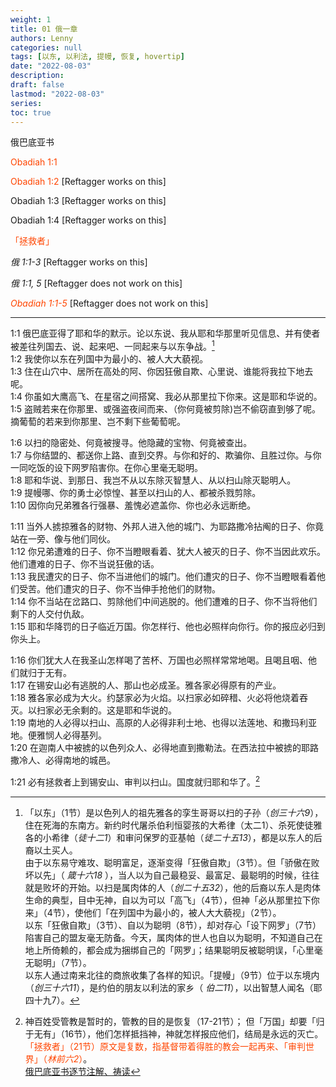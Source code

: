 ```yaml
---
weight: 1
title: 01 俄一章
authors: Lenny
categories: null
tags: [以东, 以利法, 提幔, 恢复, hovertip]
date: "2022-08-03"
description: 
draft: false
lastmod: "2022-08-03"
series:
toc: true
---
```

俄巴底亚书

<a style = "color:#ff4500">Obadiah 1:1</a>  

<font color =#ff4500>Obadiah 1:2</font>  [Reftagger works on this]

Obadiah 1:3 [Reftagger works on this]

<font>Obadiah 1:4</font> [Reftagger works on this]

<font color =#ff4500>「拯救者」</font>

<cite class="bibleref" title="Obadiah 1:1-3" >俄 1:1-3</cite> [Reftagger works on this]

<cite class="bibleref" title="Obadiah 1:1,5" >俄 1:1, 5</cite> [Reftagger does not work on this]

<a style = "color:#ff4500"><cite class="bibleref" title="Obadiah 1:1-5" >Obadiah 1:1-5</cite></a> [Reftagger does not work on this]

<!--more-->
---


1:1 俄巴底亚得了耶和华的默示。论以东说、我从耶和华那里听见信息、并有使者被差往列国去、说、起来吧、一同起来与以东争战。[^1]  
1:2 我使你以东在列国中为最小的、被人大大藐视。  
1:3 住在山穴中、居所在高处的阿、你因狂傲自欺、心里说、谁能将我拉下地去呢。  
1:4 你虽如大鹰高飞、在星宿之间搭窝、我必从那里拉下你来。这是耶和华说的。  
1:5 盗贼若来在你那里、或强盗夜间而来、（你何竟被剪除)岂不偷窃直到够了呢。摘葡萄的若来到你那里、岂不剩下些葡萄呢。  

1:6 以扫的隐密处、何竟被搜寻。他隐藏的宝物、何竟被查出。  
1:7 与你结盟的、都送你上路、直到交界。与你和好的、欺骗你、且胜过你。与你一同吃饭的设下网罗陷害你。在你心里毫无聪明。  
1:8 耶和华说、到那日、我岂不从以东除灭智慧人、从以扫山除灭聪明人。  
1:9 提幔哪、你的勇士必惊惶、甚至以扫山的人、都被杀戮剪除。  
1:10 因你向兄弟雅各行强暴、羞愧必遮盖你、你也必永远断绝。  

1:11 当外人掳掠雅各的财物、外邦人进入他的城门、为耶路撒冷拈阄的日子、你竟站在一旁、像与他们同伙。  
1:12 你兄弟遭难的日子、你不当瞪眼看着、犹大人被灭的日子、你不当因此欢乐。他们遭难的日子、你不当说狂傲的话。  
1:13 我民遭灾的日子、你不当进他们的城门。他们遭灾的日子、你不当瞪眼看着他们受苦。他们遭灾的日子、你不当伸手抢他们的财物。  
1:14 你不当站在岔路口、剪除他们中间逃脱的。他们遭难的日子、你不当将他们剩下的人交付仇敌。  
1:15 耶和华降罚的日子临近万国。你怎样行、他也必照样向你行。你的报应必归到你头上。  

1:16 你们犹大人在我圣山怎样喝了苦杯、万国也必照样常常地喝。且喝且咽、他们就归于无有。  
1:17 在锡安山必有逃脱的人、那山也必成圣。雅各家必得原有的产业。  
1:18 雅各家必成为大火。约瑟家必为火焰。以扫家必如碎稓、火必将他烧着吞灭。以扫家必无余剩的。这是耶和华说的。  
1:19 南地的人必得以扫山、高原的人必得非利士地、也得以法莲地、和撒玛利亚地。便雅悯人必得基列。  
1:20 在迦南人中被掳的以色列众人、必得地直到撒勒法。在西法拉中被掳的耶路撒冷人、必得南地的城邑。  

1:21 必有拯救者上到锡安山、审判以扫山。国度就归耶和华了。[^2]  

[^1]: 「以东」（1节）是以色列人的祖先雅各的孪生哥哥以扫的子孙（<cite class="bibleref" title="Genesis 36:9" >创三十六9</cite>），住在死海的东南方。新约时代屠杀伯利恒婴孩的大希律（太二1）、杀死使徒雅各的小希律（<cite class="bibleref" title="Acts 12:1" >徒十二1</cite>）和审问保罗的亚基帕（<cite class="bibleref" title="Acts 25:13" >徒二十五13</cite>），都是以东人的后裔以土买人。  
由于以东易守难攻、聪明富足，逐渐变得「狂傲自欺」（3节）。但「骄傲在败坏以先」（ <cite class="bibleref" title="Proverbs 16:18" >箴十六18</cite> ），当人以为自己最稳妥、最富足、最聪明的时候，往往就是败坏的开始。以扫是属肉体的人（<cite class="bibleref" title="Genesis 25:32" >创二十五32</cite>），他的后裔以东人是肉体生命的典型，目中无神，自以为可以「高飞」（4节），但神「必从那里拉下你来」（4节），使他们「在列国中为最小的，被人大大藐视」（2节）。  
以东「狂傲自欺」（3节）、自以为聪明（8节），却对存心「设下网罗」（7节）陷害自己的盟友毫无防备。今天，属肉体的世人也自以为聪明，不知道自己在地上所倚赖的，都会成为捆绑自己的「网罗」；结果聪明反被聪明误，「心里毫无聪明」（7节）。  
以东人通过南来北往的商旅收集了各样的知识。「提幔」（9节）位于以东境内（<cite class="bibleref" title="Genesis 36:11" >创三十六11</cite>），是约伯的朋友以利法的家乡（ <cite class="bibleref" title="Job 2:11" >伯二11</cite>），以出智慧人闻名（耶四十九7）。
[^2]: 神百姓受管教是暂时的，管教的目的是恢复（17-21节）； 但「万国」却要「归于无有」（16节），他们怎样抵挡神，神就怎样报应他们，结局是永远的灭亡。  
<font color =#ff4500>「拯救者」（21节）原文是复数，指基督带着得胜的教会一起再来、「审判世界」（<cite class="bibleref" title="1 Corinthian 6:2" >林前六2</cite>）</font>。  
[俄巴底亚书逐节注解、祷读](https://cmcbiblereading.com/2016/10/09/%e4%bf%84%e5%b7%b4%e5%ba%95%e4%ba%9a%e4%b9%a6%e9%80%90%e8%8a%82%e6%b3%a8%e8%a7%a3%e3%80%81%e7%a5%b7%e8%af%bb/)



<script>
	var refTagger = {
		settings: {
			bibleVersion: "hlybblsmpshndtn" /*'KJV'*/
		}
	}; 

	(function(d, t) {
		var n=d.querySelector('[nonce]');
		refTagger.settings.nonce = n && (n.nonce||n.getAttribute('nonce'));
		var g = d.createElement(t), s = d.getElementsByTagName(t)[0];
		g.src = 'https://api.reftagger.com/v2/RefTagger.js';
		g.nonce = refTagger.settings.nonce;
		s.parentNode.insertBefore(g, s);
	}(document, 'script'));
	
	document.write(str.fontcolor( "orange red" ));
         alert(str.fontcolor( "orange red" ));
</script>